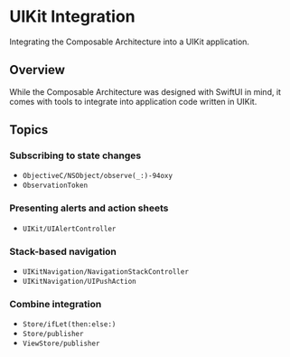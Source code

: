 # UIKit Integration

Integrating the Composable Architecture into a UIKit application.

## Overview

While the Composable Architecture was designed with SwiftUI in mind, it comes with tools to 
integrate into application code written in UIKit.

## Topics

### Subscribing to state changes

- ``ObjectiveC/NSObject/observe(_:)-94oxy``
- ``ObservationToken``

### Presenting alerts and action sheets

- ``UIKit/UIAlertController``

### Stack-based navigation

- ``UIKitNavigation/NavigationStackController``
- ``UIKitNavigation/UIPushAction``

### Combine integration

- ``Store/ifLet(then:else:)``
- ``Store/publisher``
- ``ViewStore/publisher``
